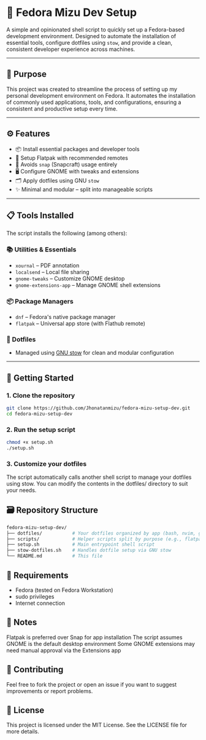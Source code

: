 # 🐧 Fedora Mizu Dev Setup

A simple and opinionated shell script to quickly set up a Fedora-based development environment. Designed to automate the installation of essential tools, configure dotfiles using `stow`, and provide a clean, consistent developer experience across machines.

---

## 🎯 Purpose

This project was created to streamline the process of setting up my personal development environment on Fedora. It automates the installation of commonly used applications, tools, and configurations, ensuring a consistent and productive setup every time.

---

## ⚙️ Features

- 📦 Install essential packages and developer tools
- 🧰 Setup Flatpak with recommended remotes
- 🚫 Avoids `snap` (Snapcraft) usage entirely
- 🖥️ Configure GNOME with tweaks and extensions
- 🗂️ Apply dotfiles using GNU `stow`
- ✨ Minimal and modular – split into manageable scripts

---

## 📋 Tools Installed

The script installs the following (among others):

### 📚 Utilities & Essentials

- `xournal` – PDF annotation
- `localsend` – Local file sharing
- `gnome-tweaks` – Customize GNOME desktop
- `gnome-extensions-app` – Manage GNOME shell extensions

### 📦 Package Managers

- `dnf` – Fedora's native package manager
- `flatpak` – Universal app store (with Flathub remote)

### 🧩 Dotfiles

- Managed using [GNU stow](https://www.gnu.org/software/stow/) for clean and modular configuration

---

## 🚀 Getting Started

### 1. Clone the repository

```bash
git clone https://github.com/Jhonatanmizu/fedora-mizu-setup-dev.git
cd fedora-mizu-setup-dev
```

### 2. Run the setup script

```bash
chmod +x setup.sh
./setup.sh
```

### 3. Customize your dotfiles

The script automatically calls another shell script to manage your dotfiles using stow. You can modify the contents in the dotfiles/ directory to suit your needs.

## 🗃️ Repository Structure

```bash
fedora-mizu-setup-dev/
├── dotfiles/           # Your dotfiles organized by app (bash, nvim, git, etc.)
├── scripts/            # Helper scripts split by purpose (e.g., flatpak, tools)
├── setup.sh            # Main entrypoint shell script
├── stow-dotfiles.sh    # Handles dotfile setup via GNU stow
└── README.md           # This file
```

## 🧠 Requirements

- Fedora (tested on Fedora Workstation)
- sudo privileges
- Internet connection

## 📝 Notes

Flatpak is preferred over Snap for app installation
The script assumes GNOME is the default desktop environment
Some GNOME extensions may need manual approval via the Extensions app

## 🤝 Contributing

Feel free to fork the project or open an issue if you want to suggest improvements or report problems.

## 🐛 License

This project is licensed under the MIT License. See the LICENSE file for more details.
